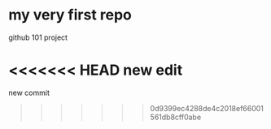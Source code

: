 # my very first repo
github 101 project

<<<<<<< HEAD
new edit
=======
new commit
>>>>>>> 0d9399ec4288de4c2018ef66001561db8cff0abe
